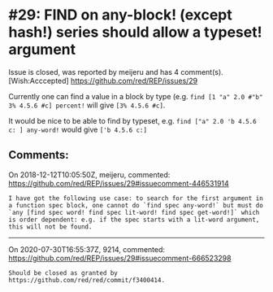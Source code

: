 
#29: FIND on any-block! (except hash!) series should allow a typeset! argument
================================================================================
Issue is closed, was reported by meijeru and has 4 comment(s).
[Wish:Acccepted]
<https://github.com/red/REP/issues/29>

Currently one can find a value in a block by type (e.g. `find [1 "a" 2.0 #"b" 3% 4.5.6 #c] percent!` will give `[3% 4.5.6 #c]`.

It would be nice to be able to find by typeset, e.g. `find ["a" 2.0 'b 4.5.6 c: ] any-word!` would give `['b 4.5.6 c:]`



Comments:
--------------------------------------------------------------------------------

On 2018-12-12T10:05:50Z, meijeru, commented:
<https://github.com/red/REP/issues/29#issuecomment-446531914>

    I have got the following use case: to search for the first argument in a function spec block, one cannot do `find spec any-word!` but must do `any [find spec word! find spec lit-word! find spec get-word!]` which is order dependent: e.g. if the spec starts with a lit-word argument, this will not be found.

--------------------------------------------------------------------------------

On 2020-07-30T16:55:37Z, 9214, commented:
<https://github.com/red/REP/issues/29#issuecomment-666523298>

    Should be closed as granted by https://github.com/red/red/commit/f3400414.

